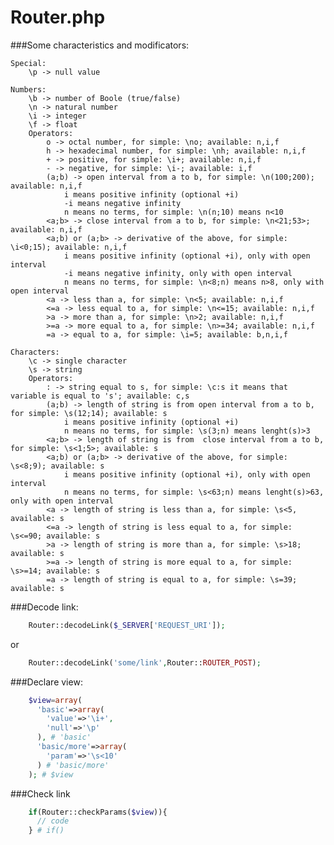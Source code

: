# Router.php

###Some characteristics and modificators:

    Special:
        \p -> null value

    Numbers:
        \b -> number of Boole (true/false)
        \n -> natural number
        \i -> integer
        \f -> float
        Operators:
            o -> octal number, for simple: \no; available: n,i,f
            h -> hexadecimal number, for simple: \nh; available: n,i,f
            + -> positive, for simple: \i+; available: n,i,f
            - -> negative, for simple: \i-; available: i,f
            (a;b) -> open interval from a to b, for simple: \n(100;200); available: n,i,f
                i means positive infinity (optional +i)
                -i means negative infinity
                n means no terms, for simple: \n(n;10) means n<10
            <a;b> -> close interval from a to b, for simple: \n<21;53>; available: n,i,f
            <a;b) or (a;b> -> derivative of the above, for simple: \i<0;15); available: n,i,f
                i means positive infinity (optional +i), only with open interval
                -i means negative infinity, only with open interval
                n means no terms, for simple: \n<8;n) means n>8, only with open interval
            <a -> less than a, for simple: \n<5; available: n,i,f
            <=a -> less equal to a, for simple: \n<=15; available: n,i,f
            >a -> more than a, for simple: \n>2; available: n,i,f
            >=a -> more equal to a, for simple: \n>=34; available: n,i,f
            =a -> equal to a, for simple: \i=5; available: b,n,i,f

    Characters:
        \c -> single character
        \s -> string
        Operators:
            : -> string equal to s, for simple: \c:s it means that variable is equal to 's'; available: c,s
            (a;b) -> length of string is from open interval from a to b, for simple: \s(12;14); available: s
                i means positive infinity (optional +i)
                n means no terms, for simple: \s(3;n) means lenght(s)>3
            <a;b> -> length of string is from  close interval from a to b, for simple: \s<1;5>; available: s
            <a;b) or (a;b> -> derivative of the above, for simple: \s<8;9); available: s
                i means positive infinity (optional +i), only with open interval
                n means no terms, for simple: \s<63;n) means lenght(s)>63, only with open interval
            <a -> length of string is less than a, for simple: \s<5, available: s
            <=a -> length of string is less equal to a, for simple: \s<=90; available: s
            >a -> length of string is more than a, for simple: \s>18; available: s
            >=a -> length of string is more equal to a, for simple: \s>=14; available: s
            =a -> length of string is equal to a, for simple: \s=39; available: s

###Decode link:

```php
    Router::decodeLink($_SERVER['REQUEST_URI']);
```
or
```php
    Router::decodeLink('some/link',Router::ROUTER_POST);
```

###Declare view:

```php
    $view=array(
      'basic'=>array(
        'value'=>'\i+',
        'null'=>'\p'
      ), # 'basic'
      'basic/more'=>array(
        'param'=>'\s<10'
      ) # 'basic/more'
    ); # $view
```

###Check link

```php
    if(Router::checkParams($view)){
      // code
    } # if()
```
